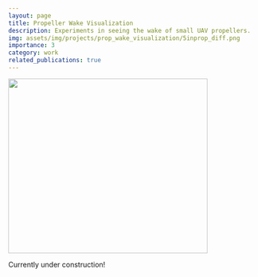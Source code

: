 ```yaml
---
layout: page
title: Propeller Wake Visualization
description: Experiments in seeing the wake of small UAV propellers.  
img: assets/img/projects/prop_wake_visualization/5inprop_diff.png
importance: 3
category: work
related_publications: true
---
```


<img align="center" width="400" height="350" 
src="https://drive.google.com/uc?export=view&id=1uK6M31inFo143eEuVVUpDHUJt1OimMk3.gif">

Currently under construction!